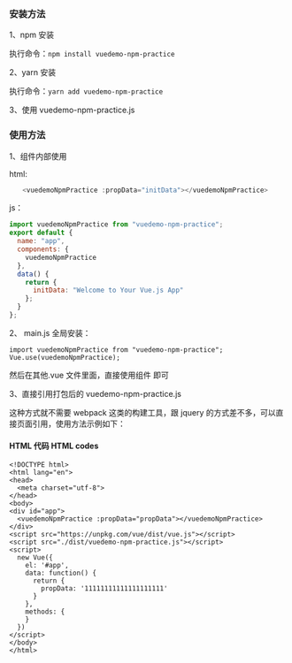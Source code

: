 ### 安装方法

1、npm 安装

执行命令：`npm install vuedemo-npm-practice`

2、yarn 安装

执行命令：`yarn add vuedemo-npm-practice`

3、使用 vuedemo-npm-practice.js

### 使用方法

1、组件内部使用

html:

```javascript
　　<vuedemoNpmPractice :propData="initData"></vuedemoNpmPractice>
```

js：

```javascript
import vuedemoNpmPractice from "vuedemo-npm-practice";
export default {
  name: "app",
  components: {
    vuedemoNpmPractice
  },
  data() {
    return {
      initData: "Welcome to Your Vue.js App"
    };
  }
};
```

2、 main.js 全局安装：

```
import vuedemoNpmPractice from "vuedemo-npm-practice";
Vue.use(vuedemoNpmPractice);
```

然后在其他.vue 文件里面，直接使用组件 <vuedemoNpmPractice/> 即可

3、直接引用打包后的 vuedemo-npm-practice.js

这种方式就不需要 webpack 这类的构建工具，跟 jquery 的方式差不多，可以直接页面引用，使用方法示例如下：

#### HTML 代码 HTML codes

```
<!DOCTYPE html>
<html lang="en">
<head>
  <meta charset="utf-8">
</head>
<body>
<div id="app">
  <vuedemoNpmPractice :propData="propData"></vuedemoNpmPractice>
</div>
<script src="https://unpkg.com/vue/dist/vue.js"></script>
<script src="./dist/vuedemo-npm-practice.js"></script>
<script>
  new Vue({
    el: '#app',
    data: function() {
      return {
        propData: '11111111111111111111'
      }
    },
    methods: {
    }
  })
</script>
</body>
</html>
```
